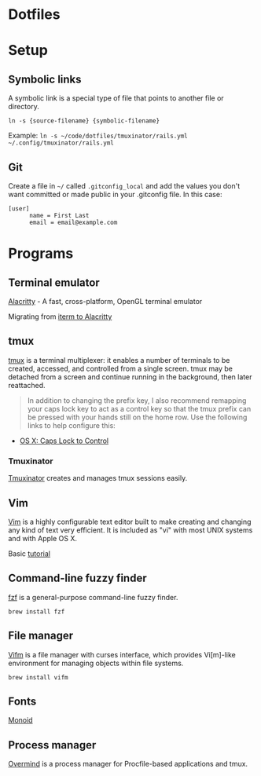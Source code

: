 # Dotfiles

# Setup
## Symbolic links
A symbolic link is a special type of file that points to another file or directory.

`ln -s {source-filename} {symbolic-filename}`

Example: `ln -s ~/code/dotfiles/tmuxinator/rails.yml
~/.config/tmuxinator/rails.yml`

## Git
Create a file in `~/` called `.gitconfig_local` and add the values you don't want committed or made public in your .gitconfig file. In this case:

    [user]
          name = First Last
          email = email@example.com

# Programs
## Terminal emulator
[Alacritty](https://github.com/alacritty/alacritty) - A fast, cross-platform, OpenGL terminal emulator

Migrating from [iterm to Alacritty](https://medium.com/@pezcoder/how-i-migrated-from-iterm-to-alacritty-c50a04705f95)

## tmux
[tmux](https://github.com/tmux/tmux) is a terminal multiplexer: it enables a number of terminals to be created, accessed, and controlled from a single screen. tmux may be detached from a screen and continue running in the background, then later reattached.

> In addition to changing the prefix key, I also recommend remapping your caps lock key to act as a control key so that the tmux prefix can be pressed with your hands still on the home row. Use the following links to help configure this:
+ [OS X: Caps Lock to Control](https://stackoverflow.com/questions/162896/emacs-on-mac-os-x-leopard-key-bindings)

### Tmuxinator
[Tmuxinator](https://github.com/tmuxinator/tmuxinator) creates and manages tmux sessions easily.

## Vim
[Vim](https://github.com/vim/vim) is a highly configurable text editor built to make creating and changing any kind of text very efficient. It is included as "vi" with most UNIX systems and with Apple OS X.

Basic [tutorial](https://thoughtbot.com/upcase/onramp-to-vim)

## Command-line fuzzy finder
[fzf](https://github.com/junegunn/fzf) is a general-purpose command-line fuzzy finder.

`brew install fzf`

## File manager
[Vifm](https://vifm.info/) is a file manager with curses interface, which provides Vi[m]-like environment for managing objects within file systems.

`brew install vifm`

## Fonts
[Monoid](https://github.com/larsenwork/monoid)

## Process manager
[Overmind](https://github.com/DarthSim/overmind) is a process manager for Procfile-based applications and tmux.

